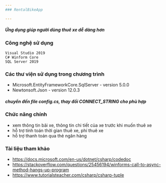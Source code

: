 ```yaml
---
### RentalBikeApp

---
```

##### Ứng dụng giúp người dùng thuê xe dễ dàng hơn

### Công nghệ sử dụng
    Visual Studio 2019
    C# Winform Core
    SQL Server 2019

### Các thư viện sử dụng trong chương trình
- Microsoft.EntityFrameworkCore.SqlServer - version 5.0.0
- Newtonsoft.Json - version 12.0.3
    
##### chuyển đến file config.cs, thay đổi CONNECT_STRING cho phù hợp

### Chức năng chính
- xem thông tin bãi xe, thông tin chi tiết của xe trước khi muốn thuê xe
- hỗ trợ tính toán thời gian thuê xe, phí thuê xe
- hỗ trợ thanh toán qua thẻ ngân hàng

### Tài liệu tham khảo
- https://docs.microsoft.com/en-us/dotnet/csharp/codedoc
- https://stackoverflow.com/questions/25456194/winforms-call-to-async-method-hangs-up-program
- https://www.tutorialsteacher.com/csharp/csharp-tuple
